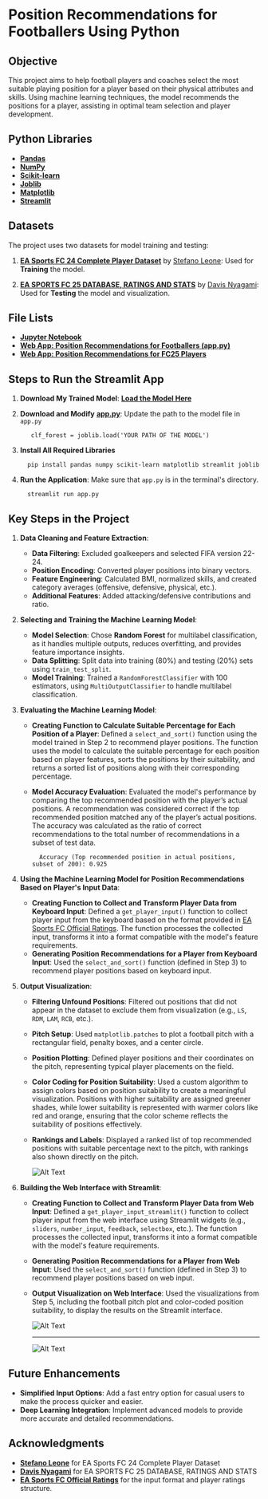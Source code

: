 # Position Recommendations for Footballers Using Python


## Objective

This project aims to help football players and coaches select the most suitable playing position for a player based on their physical attributes and skills. Using machine learning techniques, the model recommends the positions for a player, assisting in optimal team selection and player development.


## Python Libraries

- **[Pandas](https://pandas.pydata.org/)**
- **[NumPy](https://numpy.org/)**
- **[Scikit-learn](https://scikit-learn.org/stable/)**
- **[Joblib](https://joblib.readthedocs.io/en/stable/)**
- **[Matplotlib](https://matplotlib.org/)**
- **[Streamlit](https://streamlit.io/)**


## Datasets

The project uses two datasets for model training and testing:

1. **[EA Sports FC 24 Complete Player Dataset](https://www.kaggle.com/datasets/stefanoleone992/ea-sports-fc-24-complete-player-dataset)** by [Stefano Leone](https://www.kaggle.com/stefanoleone992): Used for **Training** the model.

2. **[EA SPORTS FC 25 DATABASE, RATINGS AND STATS](https://www.kaggle.com/datasets/nyagami/ea-sports-fc-25-database-ratings-and-stats)** by [Davis Nyagami](https://www.kaggle.com/nyagami): Used for **Testing** the model and visualization.


## File Lists

- **[Jupyter Notebook](https://github.com/subhakritsc/Position-Recommendations-for-Footballers/blob/main/Football%20Position%20Recommendations%20Final.ipynb)**
- **[Web App: Position Recommendations for Footballers (app.py)](https://github.com/subhakritsc/Position-Recommendations-for-Footballers/blob/main/app.py)**
- **[Web App: Position Recommendations for FC25 Players](https://github.com/subhakritsc/Position-Recommendations-for-Footballers/blob/main/fc25_app.py)**


## Steps to Run the Streamlit App

1. **Download My Trained Model**: **[Load the Model Here](https://drive.google.com/file/d/15QfmcUjYbMU2zShPIop20aujgGytfhuy/view?usp=sharing)**
2. **Download and Modify** **[app.py](https://github.com/subhakritsc/Position-Recommendations-for-Footballers/blob/main/app.py)**: Update the path to the model file in `app.py`

   ```
      clf_forest = joblib.load('YOUR PATH OF THE MODEL')
   ```
   
3. **Install All Required Libraries**

   ```
     pip install pandas numpy scikit-learn matplotlib streamlit joblib
   ```
   
4. **Run the Application**: Make sure that `app.py` is in the terminal's directory.

   ```
     streamlit run app.py
   ```


## Key Steps in the Project

1. **Data Cleaning and Feature Extraction**:
    - **Data Filtering**: Excluded goalkeepers and selected FIFA version 22-24.
    - **Position Encoding**: Converted player positions into binary vectors.
    - **Feature Engineering**: Calculated BMI, normalized skills, and created category averages (offensive, defensive, physical, etc.).
    - **Additional Features**: Added attacking/defensive contributions and ratio.

2. **Selecting and Training the Machine Learning Model**:
    - **Model Selection**: Chose **Random Forest** for multilabel classification, as it handles multiple outputs, reduces overfitting, and provides feature importance insights.
    - **Data Splitting**: Split data into training (80%) and testing (20%) sets using `train_test_split`.
    - **Model Training**: Trained a `RandomForestClassifier` with 100 estimators, using `MultiOutputClassifier` to handle multilabel classification.

3. **Evaluating the Machine Learning Model**:
    - **Creating Function to Calculate Suitable Percentage for Each Position of a Player**: Defined a `select_and_sort()` function using the model trained in Step 2 to recommend player positions. The function uses the model to calculate the suitable percentage for each position based on player features, sorts the positions by their suitability, and returns a sorted list of positions along with their corresponding percentage.
    - **Model Accuracy Evaluation**: Evaluated the model's performance by comparing the top recommended position with the player’s actual positions. A recommendation was considered correct if the top recommended position matched any of the player’s actual positions. The accuracy was calculated as the ratio of correct recommendations to the total number of recommendations in a subset of test data.

      ```
        Accuracy (Top recommended position in actual positions, subset of 200): 0.925
      ```
      
4. **Using the Machine Learning Model for Position Recommendations Based on Player's Input Data**:
    - **Creating Function to Collect and Transform Player Data from Keyboard Input**: Defined a `get_player_input()` function to collect player input from the keyboard based on the format provided in [EA Sports FC Official Ratings](https://www.ea.com/games/ea-sports-fc/ratings). The function processes the collected input, transforms it into a format compatible with the model's feature requirements.
    - **Generating Position Recommendations for a Player from Keyboard Input**: Used the `select_and_sort()` function (defined in Step 3) to recommend player positions based on keyboard input.
   
5. **Output Visualization**:
   - **Filtering Unfound Positions**: Filtered out positions that did not appear in the dataset to exclude them from visualization (e.g., `LS`, `RDM`, `LAM`, `RCB`, etc.).
   - **Pitch Setup**: Used `matplotlib.patches` to plot a football pitch with a rectangular field, penalty boxes, and a center circle.
   - **Position Plotting**: Defined player positions and their coordinates on the pitch, representing typical player placements on the field.
   - **Color Coding for Position Suitability**: Used a custom algorithm to assign colors based on position suitability to create a meaningful visualization. Positions with higher suitability are assigned greener shades, while lower suitability is represented with warmer colors like red and orange, ensuring that the color scheme reflects the suitability of positions effectively.
   - **Rankings and Labels**: Displayed a ranked list of top recommended positions with suitable percentage next to the pitch, with rankings also shown directly on the pitch.
     
     ![Alt Text](./visualization_example.png)

6. **Building the Web Interface with Streamlit**:
   - **Creating Function to Collect and Transform Player Data from Web Input**: Defined a `get_player_input_streamlit()` function to collect player input from the web interface using Streamlit widgets (e.g., `sliders`, `number_input`, `feedback`, `selectbox`, etc.). The function processes the collected input, transforms it into a format compatible with the model's feature requirements.
   - **Generating Position Recommendations for a Player from Web Input**: Used the `select_and_sort()` function (defined in Step 3) to recommend player positions based on web input.
   - **Output Visualization on Web Interface**: Used the visualizations from Step 5, including the football pitch plot and color-coded position suitability, to display the results on the Streamlit interface.
  
     ![Alt Text](./web_example.jpg)
     ___
     ![Alt Text](./web_for_fc25_example.png)


## Future Enhancements

- **Simplified Input Options**: Add a fast entry option for casual users to make the process quicker and easier.
- **Deep Learning Integration**: Implement advanced models to provide more accurate and detailed recommendations.


## Acknowledgments

- **[Stefano Leone](https://www.kaggle.com/stefanoleone992)** for EA Sports FC 24 Complete Player Dataset
- **[Davis Nyagami](https://www.kaggle.com/nyagami)** for EA SPORTS FC 25 DATABASE, RATINGS AND STATS
- **[EA Sports FC Official Ratings](https://www.ea.com/games/ea-sports-fc/ratings)** for the input format and player ratings structure.
